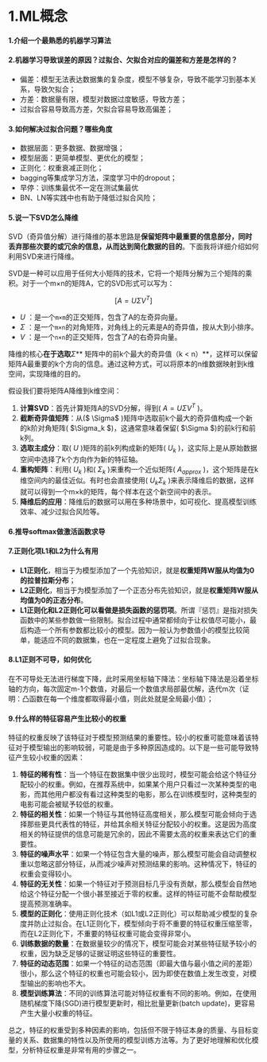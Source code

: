 # 1.ML概念

#### 1.介绍一个最熟悉的机器学习算法

#### 2.机器学习导致误差的原因？过拟合、欠拟合对应的偏差和方差是怎样的？

- 偏差：模型无法表达数据集的复杂度，模型不够复杂，导致不能学习到基本关系，导致欠拟合；
- 方差：数据量有限，模型对数据过度敏感，导致方差；
- 过拟合容易导致高方差，欠拟合容易导致高偏差；

#### 3.如何解决过拟合问题？哪些角度

- 数据层面：更多数据、数据增强；
- 模型层面：更简单模型、更优化的模型；
- 正则化：权重衰减正则化；
- bagging等集成学习方法，深度学习中的dropout；
- 早停：训练集最优不一定在测试集最优
- BN、LN等实践中也有助于降低过拟合风险；

#### 5.说一下SVD怎么降维

SVD（奇异值分解）进行降维的基本思路是**保留矩阵中最重要的信息部分，同时丢弃那些次要的或冗余的信息，从而达到简化数据的目的**。下面我将详细介绍如何利用SVD来进行降维。

SVD是一种可以应用于任何大小矩阵的技术，它将一个矩阵分解为三个矩阵的乘积。对于一个m×n的矩阵A，它的SVD形式可以写为：

$$
[ A = U \Sigma V^T ]
$$

- $U$ ：是一个`m×m`的正交矩阵，包含了A的左奇异向量。
- $\Sigma$ ：是一个`m×n`的对角矩阵，对角线上的元素是A的奇异值，按从大到小排序。
- $V$ ：是一个`n×n`的正交矩阵，包含了A的右奇异向量。

降维的核心**在于选取**$\Sigma$\*\* 矩阵中的前k个最大的奇异值（k < n）\*\*，这样可以保留矩阵A最重要的k个方向的信息。通过这种方式，可以将原本的n维数据映射到k维空间，实现降维的目的。

假设我们要将矩阵A降维到k维空间：

1. **计算SVD**：首先计算矩阵A的SVD分解，得到( $A = U \Sigma V^T$ )。
2. **截断奇异值矩阵**：从($ \Sigma$ )矩阵中选取前k个最大的奇异值构成一个新的k阶对角矩阵( $\Sigma_k $)，这通常意味着保留( $\Sigma $)的前k行和前k列。
3. **选取主成分**：取( $U$ )矩阵的前k列构成新的矩阵( $U_k$ )，这实际上是从原始数据空间中选择了k个方向作为新的特征轴。
4. **重构矩阵**：利用( $U_k$ )和( $\Sigma_k$ )来重构一个近似矩阵( $A_{approx}$ )，这个矩阵是在k维空间内的最佳近似。有时也会直接使用( $U_k \Sigma_k$ )来表示降维后的数据，这样就可以得到一个m×k的矩阵，每个样本在这个新空间中的表示。
5. **降维后的应用**：降维后的数据可以用在多种场景中，如可视化、提高模型训练效率、减少过拟合风险等。

#### 6.推导softmax做激活函数求导

#### 7.正则化项L1和L2为什么有用

- **L1正则化**，相当于为模型添加了一个先验知识，就是**权重矩阵W服从均值为0的拉普拉斯分布**；
- **L2正则化**，相当于为模型添加了一个正态分布先验知识，就是**权重矩阵W服从均值为0的正态分布**。
- **L1正则化和L2正则化可以看做是损失函数的惩罚项**。所谓『惩罚』是指对损失函数中的某些参数做一些限制。拟合过程中通常都倾向于让权值尽可能小，最后构造一个所有参数都比较小的模型。因为一般认为参数值小的模型比较简单，能适应不同的数据集，也在一定程度上避免了过拟合现象。

#### 8.L1正则不可导，如何优化

在不可导处无法进行梯度下降，此时采用坐标轴下降法：坐标轴下降法是沿着坐标轴的方向，每次固定m-1个数值，对最后一个数值求局部最优解，迭代m次（证明：凸函数在每一个维度都取得最小值，则此处就是全局最小值）；

#### 9.什么样的特征容易产生比较小的权重

特征的权重反映了该特征对于模型预测结果的重要性。较小的权重可能意味着该特征对于模型输出的影响较弱，可能是由于多种原因造成的。以下是一些可能导致特征产生较小权重的因素：

1. **特征的稀有性**：当一个特征在数据集中很少出现时，模型可能会给这个特征分配较小的权重。例如，在推荐系统中，如果某个用户只看过一次某种类型的电影，而其他用户都没有看过这种类型的电影，那么在训练模型时，这种类型的电影可能会被赋予较低的权重。
2. **特征的相关性**：如果一个特征与其他特征高度相关，那么模型可能会倾向于选择那些更具代表性的特征，并给其余相关特征分配较小的权重。这是因为高度相关的特征提供的信息可能是冗余的，因此不需要太高的权重来表达它们的重要性。
3. **特征的噪声水平**：如果一个特征包含大量的噪声，那么模型可能会自动调整权重以忽略这部分特征，从而减少噪声对预测结果的影响。这种情况下，特征的权重会变得较小。
4. **特征的无关性**：如果一个特征对于预测目标几乎没有贡献，那么模型会自然地给这个特征分配一个很小甚至接近于零的权重。这样的特征可能不会帮助模型提高预测准确率。
5. **模型的正则化**：使用正则化技术（如L1或L2正则化）可以帮助减少模型的复杂度并防止过拟合。在L1正则化下，模型倾向于将不重要的特征权重压缩至零，而在L2正则化下，不重要的特征权重可能会变得非常小。
6. **训练数据的数量**：在数据量较少的情况下，模型可能会对某些特征赋予较小的权重，因为缺乏足够的证据证明这些特征的重要性。
7. **特征的动态范围**：如果一个特征的动态范围（即最大值与最小值之间的差距）很小，那么这个特征的权重也可能会较小，因为即使在数值上发生改变，对模型输出的影响也不大。
8. **模型训练算法**：不同的训练算法可能对特征权重有不同的影响。例如，在使用随机梯度下降(SGD)进行模型更新时，相比批量更新(batch update)，更容易产生大量小权重的特征。

总之，特征的权重受到多种因素的影响，包括但不限于特征本身的质量、与目标变量的关系、数据集的特性以及所使用的模型训练方法等。为了更好地理解和优化模型，分析特征权重是非常有用的步骤之一。

